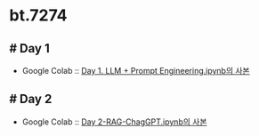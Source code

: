 # bt.7274

## # Day 1

* Google Colab :: [Day 1. LLM + Prompt Engineering.ipynb의 사본](https://colab.research.google.com/drive/1HcY-PvAbFchJbstRWbpKU740Hv8XnGbV#scrollTo=7AwtH9zUXD42&uniqifier=1)

## # Day 2

* Google Colab :: [Day 2-RAG-ChagGPT.ipynb의 사본](https://colab.research.google.com/drive/1RNyMKeBaRs-4iYiauOuMjnTZRsxQHFTU?usp=sharing)
